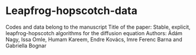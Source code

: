 # Leapfrog-hopscotch-data
Codes and data belong to the manuscript
Title of the paper: 
Stable, explicit, leapfrog-hopscotch algorithms for the diffusion equation
Authors:
Ádám Nagy, Issa Omle, Humam Kareem, Endre Kovács, Imre Ferenc Barna and Gabriella Bognar 
